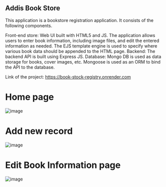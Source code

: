 ## Addis Book Store
This application is a bookstore registration application. It consists of the following components.

Front-end store: Web UI built with HTML5 and JS. The application allows users to enter book information, including image files, and edit the entered information as needed.
The EJS template engine is used to specify where various book data should be appended to the HTML page.
Backend: The backend API is built using Express JS.
Database: Mongo DB is used as data storage for books, cover images, etc. Mongoose is used as an ORM to bind the API to the database.

Link of the project: https://book-stock-registry.onrender.com

# Home page
![image](https://github.com/nathan-nigussie/Book-Stock-Registry-/assets/91279474/af60ed62-36c7-47f5-8629-759026c621ed)

# Add new record
![image](https://github.com/nathan-nigussie/Book-Stock-Registry-/assets/91279474/7e279a1f-142e-4456-9d7e-25535dfd9ff3)

# Edit Book Information page

![image](https://github.com/nathan-nigussie/Book-Stock-Registry-/assets/91279474/6361bee6-db66-4ea2-9359-c6ef2d0f2d55)


